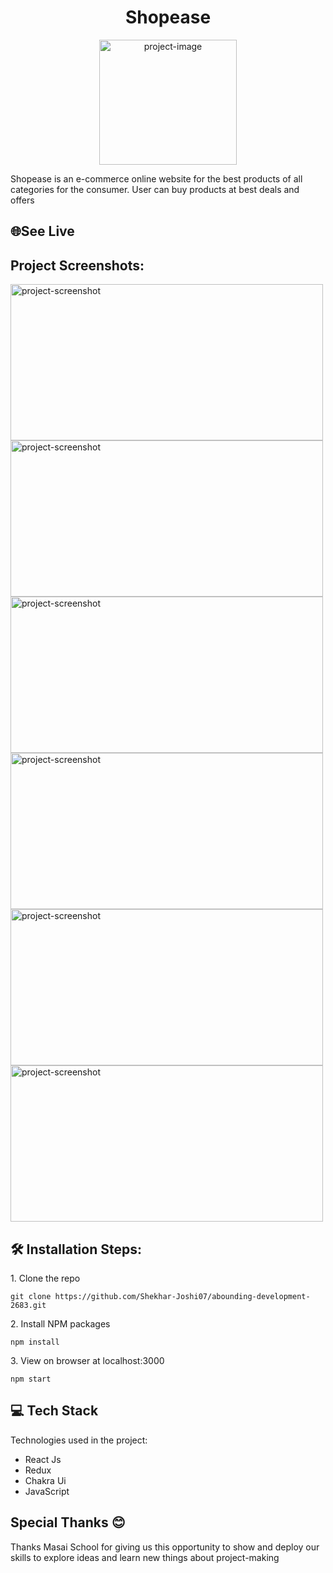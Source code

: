 <h1 align="center" id="title">Shopease</h1>

<p align="center"><img src="https://iili.io/HcHUepe.png" alt="project-image" width="220" height="200/"></p>

<p id="description">Shopease is an e-commerce online website for the best products of all categories for the consumer. User can buy products at best deals and offers
<h2>🌐See Live</h2>

[]()

<h2>Project Screenshots:</h2>

<img src="https://i.postimg.cc/mrW2zzZM/Screenshot-20230122-091721.png" alt="project-screenshot" width="500" height="250/">

<img src="https://i.postimg.cc/Y2v9PwPv/Screenshot-20230122-091758.png" alt="project-screenshot" width="500" height="250/">

<img src="https://i.postimg.cc/nLwxKXp0/Screenshot-20230122-091822.png" alt="project-screenshot" width="500" height="250/">

<img src="https://i.postimg.cc/nc8Hw97W/Screenshot-20230122-091901.png" alt="project-screenshot" width="500" height="250/">

<img src="https://i.postimg.cc/bv6y66H0/Screenshot-20230122-091919.png" alt="project-screenshot" width="500" height="250/">

<img src="https://i.postimg.cc/BvZZBWDQ/Screenshot-20230122-091951.png" alt="project-screenshot" width="500" height="250/">

<h2>🛠️ Installation Steps:</h2>

<p>1. Clone the repo</p>

```
git clone https://github.com/Shekhar-Joshi07/abounding-development-2683.git
```

<p>2. Install NPM packages</p>

```
npm install
```

<p>3. View on browser at localhost:3000</p>

```
npm start
```

  
  
<h2>💻 Tech Stack</h2>

Technologies used in the project:

*   React Js
*   Redux
*   Chakra Ui
*   JavaScript

<h2>Special Thanks 😊</h2>

<p>Thanks Masai School for giving us this opportunity to show and deploy our skills to explore ideas and learn new things about project-making </p>
